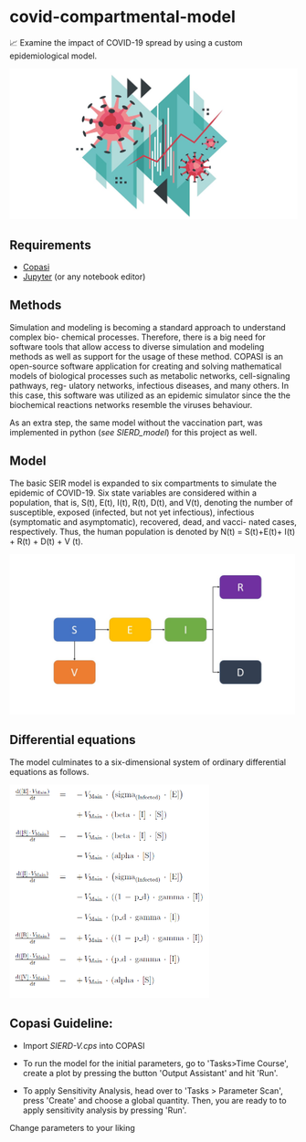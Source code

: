 # covid-compartmental-model
📈 Examine the impact of COVID-19 spread by using a custom epidemiological model.

<img src="./intro_image.jpg" alt="drawing" width="800"/>

## Requirements

- [Copasi](http://copasi.org/)  
- [Jupyter](https://jupyter.org/) (or any notebook editor)


## Methods

Simulation and modeling is becoming a standard approach to understand complex bio-
chemical processes. Therefore, there is a big need for software tools that allow access to
diverse simulation and modeling methods as well as support for the usage of these method.
COPASI is an open-source software application for creating and solving mathematical
models of biological processes such as metabolic networks, cell-signaling pathways, reg-
ulatory networks, infectious diseases, and many others. In this case, this software was
utilized as an epidemic simulator since the the biochemical reactions networks resemble
the viruses behaviour.

As an extra step, the same model without the vaccination part, was implemented in
python (*see SIERD_model*) for this project as well.

## Model

The basic SEIR model is expanded to six compartments to simulate the epidemic of
COVID-19. Six state variables are considered within a population, that is, S(t), E(t),
I(t), R(t), D(t), and V(t), denoting the number of susceptible, exposed (infected, but not
yet infectious), infectious (symptomatic and asymptomatic), recovered, dead, and vacci-
nated cases, respectively. Thus, the human population is denoted by N(t) = S(t)+E(t)+
I(t) + R(t) + D(t) + V (t).

<img src="./model.jpg" alt="drawing" width="500"/>

## Differential equations

The model culminates to a six-dimensional system of ordinary differential equations as
follows.

<img src="./diff_equations.png" alt="drawing" width="350"/>

## Copasi Guideline:

- Import *SIERD-V.cps* into COPASI

- To run the model for the initial parameters, go to 'Tasks>Time Course', create a plot by pressing the button 'Output Assistant' and hit 'Run'.

- To apply Sensitivity Analysis, head over to 'Tasks > Parameter Scan', press 'Create' and choose a global quantity. Then, you are ready to to apply sensitivity analysis by pressing 'Run'.

Change parameters to your liking

